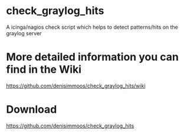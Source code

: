 # check_graylog_hits

A icinga/nagios check script which helps to detect patterns/hits on the graylog server

# More detailed information you can find in the Wiki 

https://github.com/denisimmoos/check_graylog_hits/wiki

# Download 

https://github.com/denisimmoos/check_graylog_hits 

